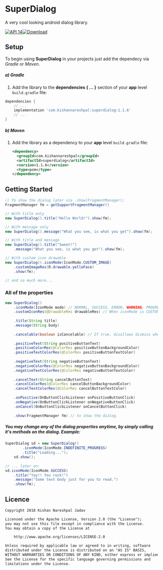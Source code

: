 # SuperDialog
A very cool looking android dialog library.

[![API 14](https://img.shields.io/badge/API-14%2B-brightgreen.svg?style=flat)](https://android-arsenal.com/api?level=14)[![Download](https://api.bintray.com/packages/kishannareshpal/maven/superdialog/images/download.svg)](https://bintray.com/kishannareshpal/maven/superdialog/_latestVersion)



## Setup

To begin using **SuperDialog** in your projects just add the dependecy via *Gradle* or *Maven*.

##### a) Gradle

1. Add the library to the **dependencies { ... }** section of your **app** level `build.gradle` file:

```groovy
dependencies {
    // ...
    implementation 'com.kishannareshpal:superdialog:1.1.6'
    // ...
}
```



##### b) Maven

1. Add the library as a dependency to your **app** level `build.gradle` file:

   ```xml
   <dependency>
     <groupId>com.kishannareshpal</groupId>
     <artifactId>superdialog</artifactId>
     <version>1.1.6</version>
     <type>pom</type>
   </dependency>
   ```







## Getting Started

```java
// To show the dialog later via .show(FragmentManager);
FragmentManager fm = getSupportFragmentManager()

// With title only
new SuperDialog().title("Hello World!").show(fm);

// With message only
new SuperDialog().message("What you see, is what you get").show(fm);

// With title and message
new SuperDialog().title("Sweet!")
    .message("What you see, is what you get").show(fm);

// With custom icon drawable
new SuperDialog().iconMode(IconMode.CUSTOM_IMAGE)
    .customImageRes(R.drawable.yelloFace)
    .show(fm);

// and so much more...
```



### All of the properties

```java
new SuperDialog()
    .iconMode(IconMode mode) // NORMAL, SUCCESS, ERROR, WARNING, PROGRESS, CUSTOM_IMAGE
    .customIconRes(@DrawableRes drawableRes) // When iconMode is CUSTOM_IMAGE, you can select that icon image using this.
    
    .title(String title)
	.message(String body)
	
	.cancelable(boolean isCancelable) // If true, disallows dismiss when touched outside of the dialog.
	
	.positiveText(String positiveButtonText)
	.positiveColorRes(@ColorRes positiveButtonBackgroundColor)
	.positiveTextColorRes(@ColorRes positiveButtonTextColor)
	
	.negativeText(String negativeButtonText)
	.negativeColorRes(@ColorRes negativeButtonBackgroundColor)
	.negativeTextColorRes(@ColorRes negativeButtonTextColor)
	
	.cancelText(String cancelButtonText)
	.cancelColorRes(@ColorRes cancelButtonBackgroundColor)
	.cancelTextColorRes(@ColorRes cancelButtonTextColor)
	
	.onPositive(OnButtonClickListener onPositiveButtonClick)
	.onNegative(OnButtonClickListener onNegativeButtonClick)
	.onCancel(OnButtonClickListener onCancelButtonClick)
	
	.show(FragmentManager fm) // to show the dialog.
```

   

##### You may change any of the dialog properties anytime, by simply calling it's methods on the dialog. Example: 

```java
SuperDialog sd = new SuperDialog()
    	.iconMode(IconMode.INDEFINITE_PROGRESS)
    	.title("Loading...");
	sd.show();
	
// ... later on:
sd.iconMode(IconMode.SUCCESS)
    .title("Yay!! You rock!")
    .message("Some text body just for you to read.")
    .show(fm);
```



## Licence

```html
Copyright 2018 Kishan Nareshpal Jadav

Licensed under the Apache License, Version 2.0 (the "License");
you may not use this file except in compliance with the License.
You may obtain a copy of the License at

    http://www.apache.org/licenses/LICENSE-2.0

Unless required by applicable law or agreed to in writing, software
distributed under the License is distributed on an "AS IS" BASIS,
WITHOUT WARRANTIES OR CONDITIONS OF ANY KIND, either express or implied.
See the License for the specific language governing permissions and
limitations under the License.
```
